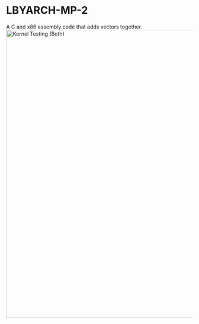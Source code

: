 # LBYARCH-MP-2
A C and x86 assembly code that adds vectors together.
<img width="648" height="777" alt="Kernel Testing (Both)" src="https://github.com/user-attachments/assets/07bc1acb-3b1e-4c5f-9c40-19a6b74ecc3e" />
